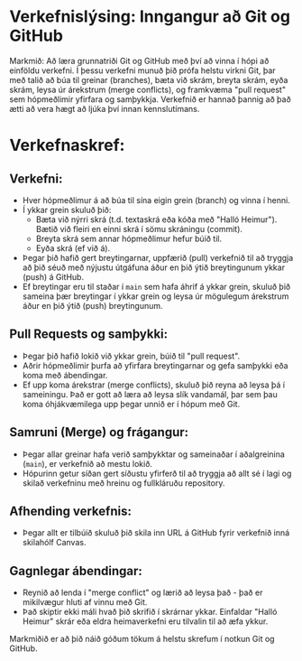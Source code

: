 # Verkefnislýsing: Inngangur að Git og GitHub
Markmið: Að læra grunnatriði Git og GitHub með því að vinna í hópi að einföldu verkefni. Í þessu verkefni munuð þið prófa helstu virkni Git, þar með talið að búa til greinar (branches), bæta við skrám, breyta skrám, eyða skrám, leysa úr árekstrum (merge conflicts), og framkvæma "pull request" sem hópmeðlimir yfirfara og samþykkja. Verkefnið er hannað þannig að það ætti að vera hægt að ljúka því innan kennslutímans.

# Verkefnaskref:

##  Verkefni:
- Hver hópmeðlimur á að búa til sína eigin grein (branch) og vinna í henni.
- Í ykkar grein skuluð þið:
  * Bæta við nýrri skrá (t.d. textaskrá eða kóða með "Halló Heimur"). Bætið við fleiri en einni skrá í sömu skráningu (commit). 
  * Breyta skrá sem annar hópmeðlimur hefur búið til.
  * Eyða skrá (ef við á).
- Þegar þið hafið gert breytingarnar, uppfærið (pull) verkefnið til að tryggja að þið séuð með nýjustu útgáfuna áður en þið ýtið breytingunum ykkar (push) á GitHub.
- Ef breytingar eru til staðar í `main` sem hafa áhrif á ykkar grein, skuluð þið sameina þær breytingar í ykkar grein og leysa úr mögulegum árekstrum áður en þið ýtið (push) breytingunum.

## Pull Requests og samþykki:
- Þegar þið hafið lokið við ykkar grein, búið til "pull request".
- Aðrir hópmeðlimir þurfa að yfirfara breytingarnar og gefa samþykki eða koma með ábendingar.
- Ef upp koma árekstrar (merge conflicts), skuluð þið reyna að leysa þá í sameiningu. Það er gott að læra að leysa slík vandamál, þar sem þau koma óhjákvæmilega upp þegar unnið er í hópum með Git.

## Samruni (Merge) og frágangur:
- Þegar allar greinar hafa verið samþykktar og sameinaðar í aðalgreinina (`main`), er verkefnið að mestu lokið.
- Hópurinn getur síðan gert síðustu yfirferð til að tryggja að allt sé í lagi og skilað verkefninu með hreinu og fullkláruðu repository.

## Afhending verkefnis:
- Þegar allt er tilbúið skuluð þið skila inn URL á GitHub fyrir verkefnið inná skilahólf Canvas.
  
## Gagnlegar ábendingar:
- Reynið að lenda í "merge conflict" og lærið að leysa það - það er mikilvægur hluti af vinnu með Git.
- Það skiptir ekki máli hvað þið skrifið í skrárnar ykkar. Einfaldar "Halló Heimur" skrár eða eldra heimaverkefni eru tilvalin til að æfa ykkur.

Markmiðið er að þið náið góðum tökum á helstu skrefum í notkun Git og GitHub.
